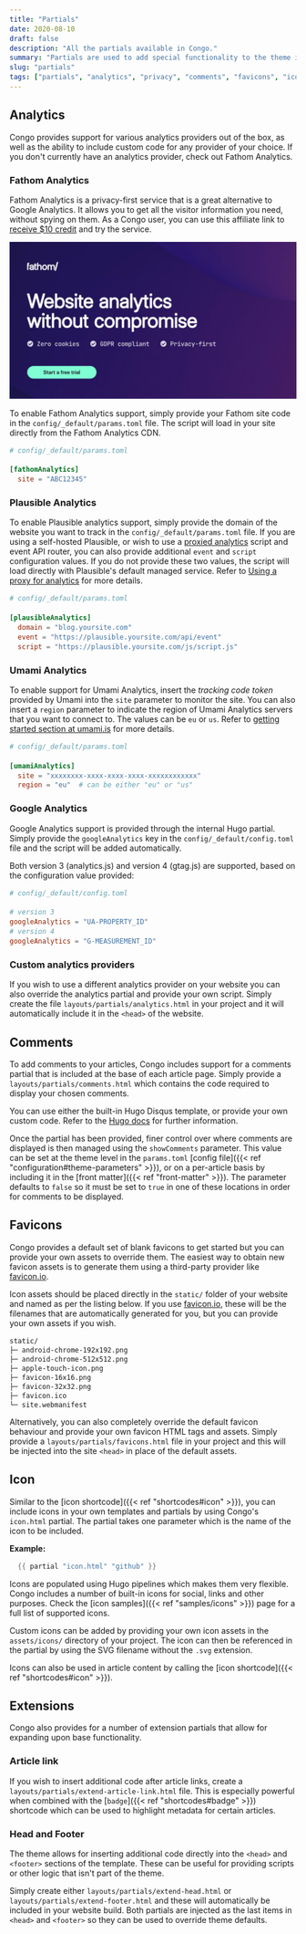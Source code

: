```yaml
---
title: "Partials"
date: 2020-08-10
draft: false
description: "All the partials available in Congo."
summary: "Partials are used to add special functionality to the theme including analytics, comments, favicons, custom scripts and more."
slug: "partials"
tags: ["partials", "analytics", "privacy", "comments", "favicons", "icon", "docs"]
---
```


## Analytics

Congo provides support for various analytics providers out of the box, as well as the ability to include custom code for any provider of your choice. If you don't currently have an analytics provider, check out Fathom Analytics.

### Fathom Analytics

Fathom Analytics is a privacy-first service that is a great alternative to Google Analytics. It allows you to get all the visitor information you need, without spying on them. As a Congo user, you can use this affiliate link to [receive $10 credit](https://usefathom.com/ref/RLAJSV) and try the service.

[![Fathom Analytics. Website analytics without compromise. Zero cookies, GDPR compliant, and privacy-first. Start a free trial.](fathom-analytics.jpg)](https://usefathom.com/ref/RLAJSV)

To enable Fathom Analytics support, simply provide your Fathom site code in the `config/_default/params.toml` file. The script will load in your site directly from the Fathom Analytics CDN.

```toml
# config/_default/params.toml

[fathomAnalytics]
  site = "ABC12345"
```

### Plausible Analytics

To enable Plausible analytics support, simply provide the domain of the website you want to track in the `config/_default/params.toml` file. If you are using a self-hosted Plausible, or wish to use a [proxied analytics](https://plausible.io/docs/proxy/introduction) script and event API router, you can also provide additional `event` and `script` configuration values. If you do not provide these two values, the script will load directly with Plausible's default managed service. Refer to [Using a proxy for analytics](https://plausible.io/docs/proxy/introduction) for more details.

```toml
# config/_default/params.toml

[plausibleAnalytics]
  domain = "blog.yoursite.com"
  event = "https://plausible.yoursite.com/api/event"
  script = "https://plausible.yoursite.com/js/script.js"
```

### Umami Analytics

To enable support for Umami Analytics, insert the *tracking code token* provided by Umami into the `site` parameter to monitor the site. You can also insert a `region` parameter to indicate the region of Umami Analytics servers that you want to connect to. The values can be `eu` or `us`. Refer to [getting started section at umami.is](https://umami.is/docs/getting-started) for more details.

```toml
# config/_default/params.toml

[umamiAnalytics]
  site = "xxxxxxxx-xxxx-xxxx-xxxx-xxxxxxxxxxxx"  
  region = "eu"  # can be either "eu" or "us"
```

### Google Analytics

Google Analytics support is provided through the internal Hugo partial. Simply provide the `googleAnalytics` key in the `config/_default/config.toml` file and the script will be added automatically.

Both version 3 (analytics.js) and version 4 (gtag.js) are supported, based on the configuration value provided:

```toml
# config/_default/config.toml

# version 3
googleAnalytics = "UA-PROPERTY_ID"
# version 4
googleAnalytics = "G-MEASUREMENT_ID"
```

### Custom analytics providers

If you wish to use a different analytics provider on your website you can also override the analytics partial and provide your own script. Simply create the file `layouts/partials/analytics.html` in your project and it will automatically include it in the `<head>` of the website.

## Comments

To add comments to your articles, Congo includes support for a comments partial that is included at the base of each article page. Simply provide a `layouts/partials/comments.html` which contains the code required to display your chosen comments.

You can use either the built-in Hugo Disqus template, or provide your own custom code. Refer to the [Hugo docs](https://gohugo.io/content-management/comments/) for further information.

Once the partial has been provided, finer control over where comments are displayed is then managed using the `showComments` parameter. This value can be set at the theme level in the `params.toml` [config file]({{< ref "configuration#theme-parameters" >}}), or on a per-article basis by including it in the [front matter]({{< ref "front-matter" >}}). The parameter defaults to `false` so it must be set to `true` in one of these locations in order for comments to be displayed.

## Favicons

Congo provides a default set of blank favicons to get started but you can provide your own assets to override them. The easiest way to obtain new favicon assets is to generate them using a third-party provider like [favicon.io](https://favicon.io).

Icon assets should be placed directly in the `static/` folder of your website and named as per the listing below. If you use [favicon.io](https://favicon.io), these will be the filenames that are automatically generated for you, but you can provide your own assets if you wish.

```shell
static/
├─ android-chrome-192x192.png
├─ android-chrome-512x512.png
├─ apple-touch-icon.png
├─ favicon-16x16.png
├─ favicon-32x32.png
├─ favicon.ico
└─ site.webmanifest
```

Alternatively, you can also completely override the default favicon behaviour and provide your own favicon HTML tags and assets. Simply provide a `layouts/partials/favicons.html` file in your project and this will be injected into the site `<head>` in place of the default assets.

## Icon

Similar to the [icon shortcode]({{< ref "shortcodes#icon" >}}), you can include icons in your own templates and partials by using Congo's `icon.html` partial. The partial takes one parameter which is the name of the icon to be included.

**Example:**

```go
  {{ partial "icon.html" "github" }}
```

Icons are populated using Hugo pipelines which makes them very flexible. Congo includes a number of built-in icons for social, links and other purposes. Check the [icon samples]({{< ref "samples/icons" >}}) page for a full list of supported icons.

Custom icons can be added by providing your own icon assets in the `assets/icons/` directory of your project. The icon can then be referenced in the partial by using the SVG filename without the `.svg` extension.

Icons can also be used in article content by calling the [icon shortcode]({{< ref "shortcodes#icon" >}}).

## Extensions

Congo also provides for a number of extension partials that allow for expanding upon base functionality.

### Article link

If you wish to insert additional code after article links, create a `layouts/partials/extend-article-link.html` file. This is especially powerful when combined with the [`badge`]({{< ref "shortcodes#badge" >}}) shortcode which can be used to highlight metadata for certain articles.

### Head and Footer

The theme allows for inserting additional code directly into the `<head>` and `<footer>` sections of the template. These can be useful for providing scripts or other logic that isn't part of the theme.

Simply create either `layouts/partials/extend-head.html` or `layouts/partials/extend-footer.html` and these will automatically be included in your website build. Both partials are injected as the last items in `<head>` and `<footer>` so they can be used to override theme defaults.
